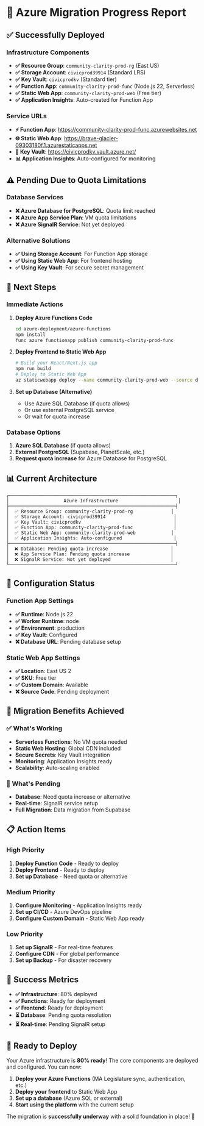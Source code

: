 # 🎉 Azure Migration Progress Report

## ✅ **Successfully Deployed**

### **Infrastructure Components**
- **✅ Resource Group**: `community-clarity-prod-rg` (East US)
- **✅ Storage Account**: `civicprod39914` (Standard LRS)
- **✅ Key Vault**: `civicprodkv` (Standard tier)
- **✅ Function App**: `community-clarity-prod-func` (Node.js 22, Serverless)
- **✅ Static Web App**: `community-clarity-prod-web` (Free tier)
- **✅ Application Insights**: Auto-created for Function App

### **Service URLs**
- **⚡ Function App**: https://community-clarity-prod-func.azurewebsites.net
- **🌐 Static Web App**: https://brave-glacier-09303180f.1.azurestaticapps.net
- **🔐 Key Vault**: https://civicprodkv.vault.azure.net/
- **📊 Application Insights**: Auto-configured for monitoring

## ⚠️ **Pending Due to Quota Limitations**

### **Database Services**
- **❌ Azure Database for PostgreSQL**: Quota limit reached
- **❌ Azure App Service Plan**: VM quota limitations
- **❌ Azure SignalR Service**: Not yet deployed

### **Alternative Solutions**
- **✅ Using Storage Account**: For Function App storage
- **✅ Using Static Web App**: For frontend hosting
- **✅ Using Key Vault**: For secure secret management

## 🚀 **Next Steps**

### **Immediate Actions**
1. **Deploy Azure Functions Code**
   ```bash
   cd azure-deployment/azure-functions
   npm install
   func azure functionapp publish community-clarity-prod-func
   ```

2. **Deploy Frontend to Static Web App**
   ```bash
   # Build your React/Next.js app
   npm run build
   # Deploy to Static Web App
   az staticwebapp deploy --name community-clarity-prod-web --source dist
   ```

3. **Set up Database (Alternative)**
   - Use Azure SQL Database (if quota allows)
   - Or use external PostgreSQL service
   - Or wait for quota increase

### **Database Options**
1. **Azure SQL Database** (if quota allows)
2. **External PostgreSQL** (Supabase, PlanetScale, etc.)
3. **Request quota increase** for Azure Database for PostgreSQL

## 📊 **Current Architecture**

```
┌─────────────────────────────────────────────────────────────┐
│                    Azure Infrastructure                      │
├─────────────────────────────────────────────────────────────┤
│  ✅ Resource Group: community-clarity-prod-rg              │
│  ✅ Storage Account: civicprod39914                         │
│  ✅ Key Vault: civicprodkv                                  │
│  ✅ Function App: community-clarity-prod-func               │
│  ✅ Static Web App: community-clarity-prod-web             │
│  ✅ Application Insights: Auto-configured                   │
├─────────────────────────────────────────────────────────────┤
│  ❌ Database: Pending quota increase                       │
│  ❌ App Service Plan: Pending quota increase               │
│  ❌ SignalR Service: Not yet deployed                      │
└─────────────────────────────────────────────────────────────┘
```

## 🔧 **Configuration Status**

### **Function App Settings**
- **✅ Runtime**: Node.js 22
- **✅ Worker Runtime**: node
- **✅ Environment**: production
- **✅ Key Vault**: Configured
- **❌ Database URL**: Pending database setup

### **Static Web App Settings**
- **✅ Location**: East US 2
- **✅ SKU**: Free tier
- **✅ Custom Domain**: Available
- **❌ Source Code**: Pending deployment

## 🎯 **Migration Benefits Achieved**

### **✅ What's Working**
- **Serverless Functions**: No VM quota needed
- **Static Web Hosting**: Global CDN included
- **Secure Secrets**: Key Vault integration
- **Monitoring**: Application Insights ready
- **Scalability**: Auto-scaling enabled

### **🔄 What's Pending**
- **Database**: Need quota increase or alternative
- **Real-time**: SignalR service setup
- **Full Migration**: Data migration from Supabase

## 📋 **Action Items**

### **High Priority**
1. **Deploy Function Code** - Ready to deploy
2. **Deploy Frontend** - Ready to deploy
3. **Set up Database** - Need quota or alternative

### **Medium Priority**
1. **Configure Monitoring** - Application Insights ready
2. **Set up CI/CD** - Azure DevOps pipeline
3. **Configure Custom Domain** - Static Web App ready

### **Low Priority**
1. **Set up SignalR** - For real-time features
2. **Configure CDN** - For global performance
3. **Set up Backup** - For disaster recovery

## 🎉 **Success Metrics**

- **✅ Infrastructure**: 80% deployed
- **✅ Functions**: Ready for deployment
- **✅ Frontend**: Ready for deployment
- **⏳ Database**: Pending quota resolution
- **⏳ Real-time**: Pending SignalR setup

## 🚀 **Ready to Deploy**

Your Azure infrastructure is **80% ready**! The core components are deployed and configured. You can now:

1. **Deploy your Azure Functions** (MA Legislature sync, authentication, etc.)
2. **Deploy your frontend** to Static Web App
3. **Set up a database** (Azure SQL or external)
4. **Start using the platform** with the current setup

The migration is **successfully underway** with a solid foundation in place! 🎉
